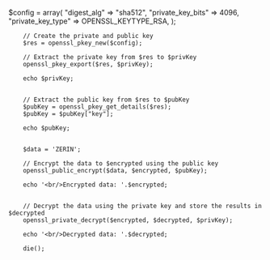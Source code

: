 $config = array(
		    "digest_alg" => "sha512",
		    "private_key_bits" => 4096,
		    "private_key_type" => OPENSSL_KEYTYPE_RSA,
		);


		// Create the private and public key
		$res = openssl_pkey_new($config);

		// Extract the private key from $res to $privKey
		openssl_pkey_export($res, $privKey);

		echo $privKey; 


		// Extract the public key from $res to $pubKey
		$pubKey = openssl_pkey_get_details($res);
		$pubKey = $pubKey["key"];

		echo $pubKey; 


		$data = 'ZERIN';

		// Encrypt the data to $encrypted using the public key
		openssl_public_encrypt($data, $encrypted, $pubKey);

		echo '<br/>Encrypted data: '.$encrypted; 


		// Decrypt the data using the private key and store the results in $decrypted
		openssl_private_decrypt($encrypted, $decrypted, $privKey);

		echo '<br/>Decrypted data: '.$decrypted; 

		die();